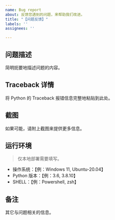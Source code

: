 ```yaml
---
name: Bug report
about: 反馈您遇到的问题，来帮助我们改进。
title: "【问题反馈】"
labels: ''
assignees: ''

---
```


## 问题描述

简明扼要地描述问题的内容。

## Traceback 详情

将 Python 的 Traceback 报错信息完整地粘贴到此处。

## 截图

如果可能，请附上截图来提供更多信息。

## 运行环境

> 仅本地部署需要填写。

- 操作系统：【例：Windows 11, Ubuntu-20.04】
- Python 版本：【例：3.6, 3.8.10】
- SHELL：【例：Powershell, zsh】

## 备注

其它与问题相关的信息。
